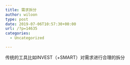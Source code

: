 ```yaml
---
title: 需求拆分
author: wiloon
type: post
date: 2019-07-06T10:57:30+00:00
url: /?p=14635
categories:
  - Uncategorized

---
```

传统的工具比如INVEST（+SMART）对需求进行合理的拆分